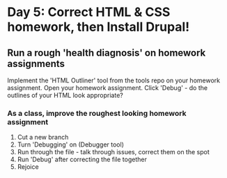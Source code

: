 # Day 5: Correct HTML & CSS homework, then Install Drupal!

## Run a rough 'health diagnosis' on homework assignments
Implement the 'HTML Outliner' tool from the tools repo on your homework assignment.
Open your homework assignment. Click 'Debug' - do the outlines of your HTML look appropriate?

### As a class, improve the roughest looking homework assignment
1. Cut a new branch
2. Turn 'Debugging' on (Debugger tool)
3. Run through the file - talk through issues, correct them on the spot
4. Run 'Debug' after correcting the file together
5. Rejoice
